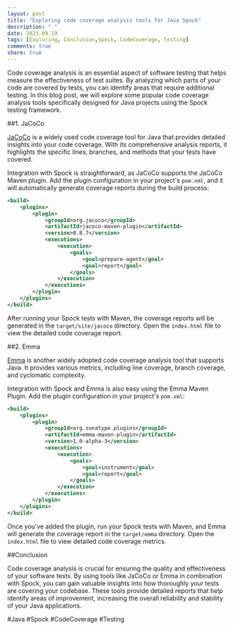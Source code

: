 ```yaml
---
layout: post
title: "Exploring code coverage analysis tools for Java Spock"
description: " "
date: 2023-09-19
tags: [Exploring, Conclusion,Spock, CodeCoverage, Testing]
comments: true
share: true
---
```


Code coverage analysis is an essential aspect of software testing that helps measure the effectiveness of test suites. By analyzing which parts of your code are covered by tests, you can identify areas that require additional testing. In this blog post, we will explore some popular code coverage analysis tools specifically designed for Java projects using the Spock testing framework.

##1. JaCoCo

[JaCoCo](https://www.eclemma.org/jacoco/) is a widely used code coverage tool for Java that provides detailed insights into your code coverage. With its comprehensive analysis reports, it highlights the specific lines, branches, and methods that your tests have covered.

Integration with Spock is straightforward, as JaCoCo supports the JaCoCo Maven plugin. Add the plugin configuration in your project's `pom.xml`, and it will automatically generate coverage reports during the build process:

```xml
<build>
    <plugins>
        <plugin>
            <groupId>org.jacoco</groupId>
            <artifactId>jacoco-maven-plugin</artifactId>
            <version>0.8.7</version>
            <executions>
                <execution>
                    <goals>
                        <goal>prepare-agent</goal>
                        <goal>report</goal>
                    </goals>
                </execution>
            </executions>
        </plugin>
    </plugins>
</build>
```

After running your Spock tests with Maven, the coverage reports will be generated in the `target/site/jacoco` directory. Open the `index.html` file to view the detailed code coverage report.

##2. Emma

[Emma](https://emma.eclemma.org/) is another widely adopted code coverage analysis tool that supports Java. It provides various metrics, including line coverage, branch coverage, and cyclomatic complexity.

Integration with Spock and Emma is also easy using the Emma Maven Plugin. Add the plugin configuration in your project's `pom.xml`:

```xml
<build>
    <plugins>
        <plugin>
            <groupId>org.sonatype.plugins</groupId>
            <artifactId>emma-maven-plugin</artifactId>
            <version>1.0-alpha-3</version>
            <executions>
                <execution>
                    <goals>
                        <goal>instrument</goal>
                        <goal>report</goal>
                    </goals>
                </execution>
            </executions>
        </plugin>
    </plugins>
</build>
```

Once you've added the plugin, run your Spock tests with Maven, and Emma will generate the coverage report in the `target/emma` directory. Open the `index.html` file to view detailed code coverage metrics.

##Conclusion

Code coverage analysis is crucial for ensuring the quality and effectiveness of your software tests. By using tools like JaCoCo or Emma in combination with Spock, you can gain valuable insights into how thoroughly your tests are covering your codebase. These tools provide detailed reports that help identify areas of improvement, increasing the overall reliability and stability of your Java applications.

#Java #Spock #CodeCoverage #Testing